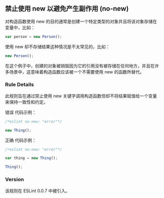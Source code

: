 ## 禁止使用 new 以避免产生副作用 (no-new)

对构造函数使用 new 的目的通常是创建一个特定类型的对象并且将该对象存储在变量中，比如：
```js
var person = new Person();
```

使用 new 却不存储结果这种情况是不太常见的，比如：
```js
new Person();
```
在这个例子中，创建的对象被销毁因为它的引用没有被存储在任何地方，并且在许多场景中，这意味着构造函数应该被一个不需要使用 new 的函数所替代。

### Rule Details
此规则旨在通过禁止使用 new 关键字调用构造函数但却不将结果赋值给一个变量来保持一致性和约定。

错误 代码示例：
```js
/*eslint no-new: "error"*/

new Thing();
```

正确 代码示例：
```js
/*eslint no-new: "error"*/

var thing = new Thing();

Thing();
```

### Version
该规则在 ESLint 0.0.7 中被引入。


